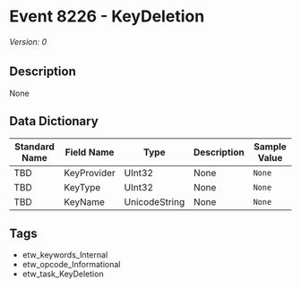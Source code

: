 # Event 8226 - KeyDeletion
###### Version: 0

## Description
None

## Data Dictionary
|Standard Name|Field Name|Type|Description|Sample Value|
|---|---|---|---|---|
|TBD|KeyProvider|UInt32|None|`None`|
|TBD|KeyType|UInt32|None|`None`|
|TBD|KeyName|UnicodeString|None|`None`|

## Tags
* etw_keywords_Internal
* etw_opcode_Informational
* etw_task_KeyDeletion